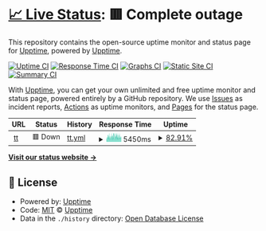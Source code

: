 # [📈 Live Status](https://upptime.github.io/upptime): <!--live status--> **🟥 Complete outage**

This repository contains the open-source uptime monitor and status page for [Upptime](https://upptime.js.org), powered by [Upptime](https://github.com/upptime/upptime).

[![Uptime CI](https://github.com/chenhaonanniubi/upptime/workflows/Uptime%20CI/badge.svg)](https://github.com/chenhaonanniubi/upptime/actions?query=workflow%3A%22Uptime+CI%22)
[![Response Time CI](https://github.com/chenhaonanniubi/upptime/workflows/Response%20Time%20CI/badge.svg)](https://github.com/chenhaonanniubi/upptime/actions?query=workflow%3A%22Response+Time+CI%22)
[![Graphs CI](https://github.com/chenhaonanniubi/upptime/workflows/Graphs%20CI/badge.svg)](https://github.com/chenhaonanniubi/upptime/actions?query=workflow%3A%22Graphs+CI%22)
[![Static Site CI](https://github.com/chenhaonanniubi/upptime/workflows/Static%20Site%20CI/badge.svg)](https://github.com/chenhaonanniubi/upptime/actions?query=workflow%3A%22Static+Site+CI%22)
[![Summary CI](https://github.com/chenhaonanniubi/upptime/workflows/Summary%20CI/badge.svg)](https://github.com/chenhaonanniubi/upptime/actions?query=workflow%3A%22Summary+CI%22)

With [Upptime](https://upptime.js.org), you can get your own unlimited and free uptime monitor and status page, powered entirely by a GitHub repository. We use [Issues](https://github.com/upptime/upptime/issues) as incident reports, [Actions](https://github.com/chenhaonanniubi/upptime/actions) as uptime monitors, and [Pages](https://upptime.github.io/upptime) for the status page.

<!--start: status pages-->
<!-- This summary is generated by Upptime (https://github.com/upptime/upptime) -->
<!-- Do not edit this manually, your changes will be overwritten -->
<!-- prettier-ignore -->
| URL | Status | History | Response Time | Uptime |
| --- | ------ | ------- | ------------- | ------ |
| <img alt="" src="https://icons.duckduckgo.com/ip3/telebot-app-serverless-i7z8-chenhaonanniubi.vercel.app.ico" height="13"> [tt](https://telebot-app-serverless-i7z8-chenhaonanniubi.vercel.app/checkhealth) | 🟥 Down | [tt.yml](https://github.com/chenhaonanniubi/upptime/commits/HEAD/history/tt.yml) | <details><summary><img alt="Response time graph" src="./graphs/tt/response-time-week.png" height="20"> 5450ms</summary><br><a href="https://chenhaonanniubi.github.io/upptime/history/tt"><img alt="Response time 5129" src="https://img.shields.io/endpoint?url=https%3A%2F%2Fraw.githubusercontent.com%2Fchenhaonanniubi%2Fupptime%2FHEAD%2Fapi%2Ftt%2Fresponse-time.json"></a><br><a href="https://chenhaonanniubi.github.io/upptime/history/tt"><img alt="24-hour response time 5143" src="https://img.shields.io/endpoint?url=https%3A%2F%2Fraw.githubusercontent.com%2Fchenhaonanniubi%2Fupptime%2FHEAD%2Fapi%2Ftt%2Fresponse-time-day.json"></a><br><a href="https://chenhaonanniubi.github.io/upptime/history/tt"><img alt="7-day response time 5450" src="https://img.shields.io/endpoint?url=https%3A%2F%2Fraw.githubusercontent.com%2Fchenhaonanniubi%2Fupptime%2FHEAD%2Fapi%2Ftt%2Fresponse-time-week.json"></a><br><a href="https://chenhaonanniubi.github.io/upptime/history/tt"><img alt="30-day response time 5648" src="https://img.shields.io/endpoint?url=https%3A%2F%2Fraw.githubusercontent.com%2Fchenhaonanniubi%2Fupptime%2FHEAD%2Fapi%2Ftt%2Fresponse-time-month.json"></a><br><a href="https://chenhaonanniubi.github.io/upptime/history/tt"><img alt="1-year response time 5136" src="https://img.shields.io/endpoint?url=https%3A%2F%2Fraw.githubusercontent.com%2Fchenhaonanniubi%2Fupptime%2FHEAD%2Fapi%2Ftt%2Fresponse-time-year.json"></a></details> | <details><summary><a href="https://chenhaonanniubi.github.io/upptime/history/tt">82.91%</a></summary><a href="https://chenhaonanniubi.github.io/upptime/history/tt"><img alt="All-time uptime 99.73%" src="https://img.shields.io/endpoint?url=https%3A%2F%2Fraw.githubusercontent.com%2Fchenhaonanniubi%2Fupptime%2FHEAD%2Fapi%2Ftt%2Fuptime.json"></a><br><a href="https://chenhaonanniubi.github.io/upptime/history/tt"><img alt="24-hour uptime 84.76%" src="https://img.shields.io/endpoint?url=https%3A%2F%2Fraw.githubusercontent.com%2Fchenhaonanniubi%2Fupptime%2FHEAD%2Fapi%2Ftt%2Fuptime-day.json"></a><br><a href="https://chenhaonanniubi.github.io/upptime/history/tt"><img alt="7-day uptime 82.91%" src="https://img.shields.io/endpoint?url=https%3A%2F%2Fraw.githubusercontent.com%2Fchenhaonanniubi%2Fupptime%2FHEAD%2Fapi%2Ftt%2Fuptime-week.json"></a><br><a href="https://chenhaonanniubi.github.io/upptime/history/tt"><img alt="30-day uptime 92.10%" src="https://img.shields.io/endpoint?url=https%3A%2F%2Fraw.githubusercontent.com%2Fchenhaonanniubi%2Fupptime%2FHEAD%2Fapi%2Ftt%2Fuptime-month.json"></a><br><a href="https://chenhaonanniubi.github.io/upptime/history/tt"><img alt="1-year uptime 99.34%" src="https://img.shields.io/endpoint?url=https%3A%2F%2Fraw.githubusercontent.com%2Fchenhaonanniubi%2Fupptime%2FHEAD%2Fapi%2Ftt%2Fuptime-year.json"></a></details>

<!--end: status pages-->

[**Visit our status website →**](https://upptime.github.io/upptime)

## 📄 License

- Powered by: [Upptime](https://github.com/upptime/upptime)
- Code: [MIT](./LICENSE) © [Upptime](https://upptime.js.org)
- Data in the `./history` directory: [Open Database License](https://opendatacommons.org/licenses/odbl/1-0/)
